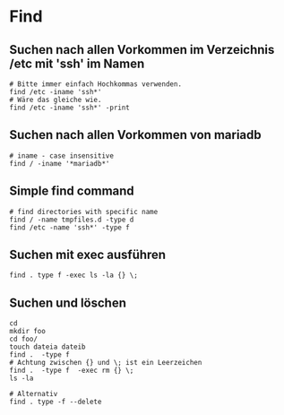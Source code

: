 # Find 

## Suchen nach allen Vorkommen im Verzeichnis /etc mit 'ssh' im Namen  

```
# Bitte immer einfach Hochkommas verwenden.
find /etc -iname 'ssh*'
# Wäre das gleiche wie. 
find /etc -iname 'ssh*' -print 
```

## Suchen nach allen Vorkommen von mariadb 

```
# iname - case insensitive 
find / -iname '*mariadb*' 
```

## Simple find command 

```
# find directories with specific name 
find / -name tmpfiles.d -type d 
find /etc -name 'ssh*' -type f
```

## Suchen mit exec ausführen 

```
find . type f -exec ls -la {} \;

```

## Suchen und löschen 

```
cd
mkdir foo
cd foo/
touch dateia dateib
find .  -type f
# Achtung zwischen {} und \; ist ein Leerzeichen 
find .  -type f  -exec rm {} \;
ls -la

# Alternativ 
find . type -f --delete 

```
